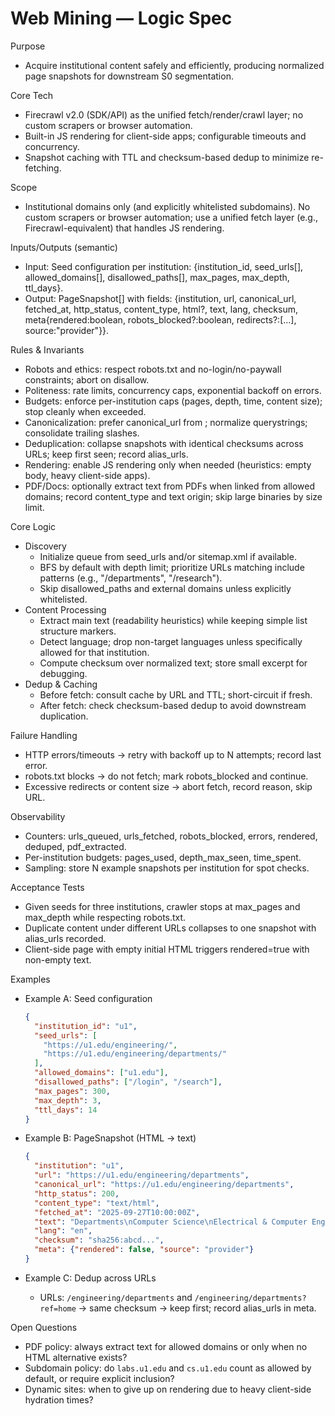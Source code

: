 # Web Mining — Logic Spec

Purpose
- Acquire institutional content safely and efficiently, producing normalized page snapshots for downstream S0 segmentation.

Core Tech
- Firecrawl v2.0 (SDK/API) as the unified fetch/render/crawl layer; no custom scrapers or browser automation.
- Built-in JS rendering for client-side apps; configurable timeouts and concurrency.
- Snapshot caching with TTL and checksum-based dedup to minimize re-fetching.

Scope
- Institutional domains only (and explicitly whitelisted subdomains). No custom scrapers or browser automation; use a unified fetch layer (e.g., Firecrawl-equivalent) that handles JS rendering.

Inputs/Outputs (semantic)
- Input: Seed configuration per institution: {institution_id, seed_urls[], allowed_domains[], disallowed_paths[], max_pages, max_depth, ttl_days}.
- Output: PageSnapshot[] with fields: {institution, url, canonical_url, fetched_at, http_status, content_type, html?, text, lang, checksum, meta{rendered:boolean, robots_blocked?:boolean, redirects?:[...], source:"provider"}}.

Rules & Invariants
- Robots and ethics: respect robots.txt and no-login/no-paywall constraints; abort on disallow.
- Politeness: rate limits, concurrency caps, exponential backoff on errors.
- Budgets: enforce per-institution caps (pages, depth, time, content size); stop cleanly when exceeded.
- Canonicalization: prefer canonical_url from <link rel="canonical">; normalize querystrings; consolidate trailing slashes.
- Deduplication: collapse snapshots with identical checksums across URLs; keep first seen; record alias_urls.
- Rendering: enable JS rendering only when needed (heuristics: empty body, heavy client-side apps).
- PDF/Docs: optionally extract text from PDFs when linked from allowed domains; record content_type and text origin; skip large binaries by size limit.

Core Logic
- Discovery
  - Initialize queue from seed_urls and/or sitemap.xml if available.
  - BFS by default with depth limit; prioritize URLs matching include patterns (e.g., "/departments", "/research").
  - Skip disallowed_paths and external domains unless explicitly whitelisted.
- Content Processing
  - Extract main text (readability heuristics) while keeping simple list structure markers.
  - Detect language; drop non-target languages unless specifically allowed for that institution.
  - Compute checksum over normalized text; store small excerpt for debugging.
- Dedup & Caching
  - Before fetch: consult cache by URL and TTL; short-circuit if fresh.
  - After fetch: check checksum-based dedup to avoid downstream duplication.

Failure Handling
- HTTP errors/timeouts → retry with backoff up to N attempts; record last error.
- robots.txt blocks → do not fetch; mark robots_blocked and continue.
- Excessive redirects or content size → abort fetch, record reason, skip URL.

Observability
- Counters: urls_queued, urls_fetched, robots_blocked, errors, rendered, deduped, pdf_extracted.
- Per-institution budgets: pages_used, depth_max_seen, time_spent.
- Sampling: store N example snapshots per institution for spot checks.

Acceptance Tests
- Given seeds for three institutions, crawler stops at max_pages and max_depth while respecting robots.txt.
- Duplicate content under different URLs collapses to one snapshot with alias_urls recorded.
- Client-side page with empty initial HTML triggers rendered=true with non-empty text.

Examples
- Example A: Seed configuration
  ```json
  {
    "institution_id": "u1",
    "seed_urls": [
      "https://u1.edu/engineering/",
      "https://u1.edu/engineering/departments/"
    ],
    "allowed_domains": ["u1.edu"],
    "disallowed_paths": ["/login", "/search"],
    "max_pages": 300,
    "max_depth": 3,
    "ttl_days": 14
  }
  ```

- Example B: PageSnapshot (HTML → text)
  ```json
  {
    "institution": "u1",
    "url": "https://u1.edu/engineering/departments",
    "canonical_url": "https://u1.edu/engineering/departments",
    "http_status": 200,
    "content_type": "text/html",
    "fetched_at": "2025-09-27T10:00:00Z",
    "text": "Departments\nComputer Science\nElectrical & Computer Engineering",
    "lang": "en",
    "checksum": "sha256:abcd...",
    "meta": {"rendered": false, "source": "provider"}
  }
  ```

- Example C: Dedup across URLs
  - URLs: `/engineering/departments` and `/engineering/departments?ref=home` → same checksum → keep first; record alias_urls in meta.

Open Questions
- PDF policy: always extract text for allowed domains or only when no HTML alternative exists?
- Subdomain policy: do `labs.u1.edu` and `cs.u1.edu` count as allowed by default, or require explicit inclusion?
- Dynamic sites: when to give up on rendering due to heavy client-side hydration times?
